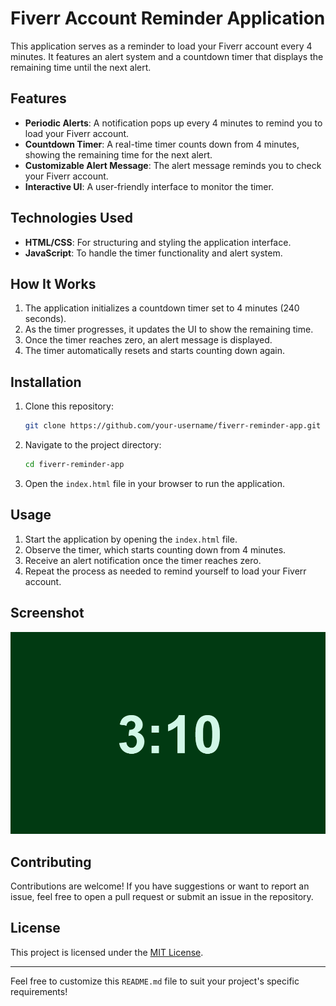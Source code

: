 # Fiverr Account Reminder Application

This application serves as a reminder to load your Fiverr account every 4 minutes. It features an alert system and a countdown timer that displays the remaining time until the next alert.

## Features

- **Periodic Alerts**: A notification pops up every 4 minutes to remind you to load your Fiverr account.
- **Countdown Timer**: A real-time timer counts down from 4 minutes, showing the remaining time for the next alert.
- **Customizable Alert Message**: The alert message reminds you to check your Fiverr account.
- **Interactive UI**: A user-friendly interface to monitor the timer.

## Technologies Used

- **HTML/CSS**: For structuring and styling the application interface.
- **JavaScript**: To handle the timer functionality and alert system.

## How It Works

1. The application initializes a countdown timer set to 4 minutes (240 seconds).
2. As the timer progresses, it updates the UI to show the remaining time.
3. Once the timer reaches zero, an alert message is displayed.
4. The timer automatically resets and starts counting down again.

## Installation

1. Clone this repository:

   ```bash
   git clone https://github.com/your-username/fiverr-reminder-app.git
   ```

2. Navigate to the project directory:

   ```bash
   cd fiverr-reminder-app
   ```

3. Open the `index.html` file in your browser to run the application.

## Usage

1. Start the application by opening the `index.html` file.
2. Observe the timer, which starts counting down from 4 minutes.
3. Receive an alert notification once the timer reaches zero.
4. Repeat the process as needed to remind yourself to load your Fiverr account.

## Screenshot

![Application Screenshot](./assets/demo.png)

## Contributing

Contributions are welcome! If you have suggestions or want to report an issue, feel free to open a pull request or submit an issue in the repository.

## License

This project is licensed under the [MIT License](LICENSE).

---

Feel free to customize this `README.md` file to suit your project's specific requirements!
